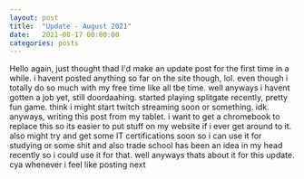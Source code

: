 ```yaml
---
layout: post
title:  "Update - August 2021"
date:   2021-08-17 00:00:00
categories: posts
---
```

Hello again, just thought thad I'd make an update post for the first time in a while. i havent posted anything so far on the site though, lol. even though i totally do so much with my free time like all tbe time. well anyways i havent gotten a job yet, still doordaahing. started playing splitgate recently, pretty fun game. think i might start twitch streaming soon or something. idk. anyways, writing this post from my tablet. i want to get a chromebook to replace this so its easier to put stuff on my website if i ever get around to it. also might try and get some IT certifications soon so i can use it for studying or some shit and also trade school has been an idea in my head recently so i could use it for that. well anyways thats about it for this update. cya whenever i feel like posting next
